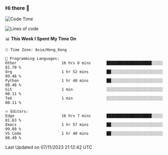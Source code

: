 ### Hi there 👋

<!--
**nicehiro/nicehiro** is a ✨ _special_ ✨ repository because its `README.md` (this file) appears on your GitHub profile.

Here are some ideas to get you started:

- 🔭 I’m currently working on ...
- 🌱 I’m currently learning ...
- 👯 I’m looking to collaborate on ...
- 🤔 I’m looking for help with ...
- 💬 Ask me about ...
- 📫 How to reach me: ...
- 😄 Pronouns: ...
- ⚡ Fun fact: ...
-->

<!--START_SECTION:waka-->
![Code Time](http://img.shields.io/badge/Code%20Time-31%20hrs%204%20mins-blue)

![Lines of code](https://img.shields.io/badge/From%20Hello%20World%20I%27ve%20Written-2.6%20million%20lines%20of%20code-blue)

📊 **This Week I Spent My Time On** 

```text
🕑︎ Time Zone: Asia/Hong_Kong

💬 Programming Languages: 
Other                    16 hrs 8 mins       ████████████████████░░░░░   81.70 % 
Org                      1 hr 52 mins        ██░░░░░░░░░░░░░░░░░░░░░░░   09.48 % 
Python                   1 hr 40 mins        ██░░░░░░░░░░░░░░░░░░░░░░░   08.48 % 
Git                      1 min               ░░░░░░░░░░░░░░░░░░░░░░░░░   00.11 % 
TeX                      1 min               ░░░░░░░░░░░░░░░░░░░░░░░░░   00.11 % 

🔥 Editors: 
Edge                     16 hrs 7 mins       ████████████████████░░░░░   81.63 % 
Emacs                    1 hr 57 mins        ██░░░░░░░░░░░░░░░░░░░░░░░   09.89 % 
VS Code                  1 hr 40 mins        ██░░░░░░░░░░░░░░░░░░░░░░░   08.49 % 
```


 Last Updated on 07/11/2023 21:12:42 UTC
<!--END_SECTION:waka-->
